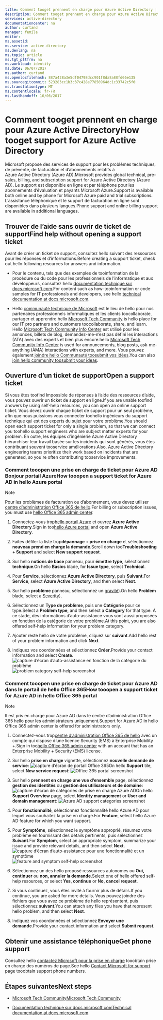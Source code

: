 ```yaml
---
title: Comment tooget prennent en charge pour Azure Active Directory | Documents Microsoft
description: Comment tooget prennent en charge pour Azure Active Directory
services: active-directory
documentationcenter: na
author: curtand
manager: femila
editor: 
ms.assetid: 
ms.service: active-directory
ms.devlang: na
ms.topic: article
ms.tgt_pltfrm: na
ms.workload: identity
ms.date: 06/07/2017
ms.author: curtand
ms.openlocfilehash: 887a428a3e5df04798dcc901f8da8a88fd66e135
ms.sourcegitcommit: 523283cc1b3c37c428e77850964dc1c33742c5f0
ms.translationtype: MT
ms.contentlocale: fr-FR
ms.lasthandoff: 10/06/2017
---
```

# <a name="how-tooget-support-for-azure-active-directory"></a><span data-ttu-id="37baa-103">Comment tooget prennent en charge pour Azure Active Directory</span><span class="sxs-lookup"><span data-stu-id="37baa-103">How tooget support for Azure Active Directory</span></span>


<span data-ttu-id="37baa-104">Microsoft propose des services de support pour les problèmes techniques, de prévente, de facturation et d’abonnements relatifs à Azure Active Directory (Azure AD).</span><span class="sxs-lookup"><span data-stu-id="37baa-104">Microsoft provides global technical, pre-sales, billing, and subscription support for Azure Active Directory (Azure AD).</span></span> <span data-ttu-id="37baa-105">Le support est disponible en ligne et par téléphone pour les abonnements d’évaluation et payants Microsoft Azure.</span><span class="sxs-lookup"><span data-stu-id="37baa-105">Support is available both online and by phone for Microsoft Azure paid and trial subscriptions.</span></span> <span data-ttu-id="37baa-106">L’assistance téléphonique et le support de facturation en ligne sont disponibles dans plusieurs langues.</span><span class="sxs-lookup"><span data-stu-id="37baa-106">Phone support and online billing support are available in additional languages.</span></span> 

## <a name="find-help-without-opening-a-support-ticket"></a><span data-ttu-id="37baa-107">Trouver de l’aide sans ouvrir de ticket de support</span><span class="sxs-lookup"><span data-stu-id="37baa-107">Find help without opening a support ticket</span></span>

<span data-ttu-id="37baa-108">Avant de créer un ticket de support, consultez hello suivant des ressources pour les réponses et d’informations.</span><span class="sxs-lookup"><span data-stu-id="37baa-108">Before creating a support ticket, check out hello following resources for answers and information.</span></span> 

* <span data-ttu-id="37baa-109">Pour le contenu, tels que des exemples de tooinformation de la procédure ou du code pour les professionnels de l’informatique et aux développeurs, consultez hello [documentation technique sur docs.microsoft.com](https://docs.microsoft.com/azure/active-directory/).</span><span class="sxs-lookup"><span data-stu-id="37baa-109">For content such as how-tooinformation or code samples for IT professionals and developers, see hello [technical documentation at docs.microsoft.com](https://docs.microsoft.com/azure/active-directory/).</span></span>

* <span data-ttu-id="37baa-110">Hello [communauté technique de Microsoft](https://techcommunity.microsoft.com/) est le lieu de hello pour nos partenaires professionnels informatiques et les clients toocollaborate, partager et apprendre.</span><span class="sxs-lookup"><span data-stu-id="37baa-110">hello [Microsoft Tech Community](https://techcommunity.microsoft.com/) is hello place for our IT pro partners and customers toocollaborate, share, and learn.</span></span> <span data-ttu-id="37baa-111">Hello [Microsoft Tech Community Info Center](https://techcommunity.microsoft.com/t5/Community-Info-Center/ct-p/Community-Info-Center) est utilisé pour les annonces, billets de blog, demandez-me-n’est pas défini les interactions (ATA) avec des experts et bien plus encore.</span><span class="sxs-lookup"><span data-stu-id="37baa-111">hello [Microsoft Tech Community Info Center](https://techcommunity.microsoft.com/t5/Community-Info-Center/ct-p/Community-Info-Center) is used for announcements, blog posts, ask-me-anything (AMA) interactions with experts, and more.</span></span> <span data-ttu-id="37baa-112">Vous pouvez également [joindre hello Communauté toosubmit vos idées](https://techcommunity.microsoft.com/t5/Communities/ct-p/communities).</span><span class="sxs-lookup"><span data-stu-id="37baa-112">You can also [join hello community toosubmit your ideas](https://techcommunity.microsoft.com/t5/Communities/ct-p/communities).</span></span>


## <a name="open-a-support-ticket"></a><span data-ttu-id="37baa-113">Ouverture d’un ticket de support</span><span class="sxs-lookup"><span data-stu-id="37baa-113">Open a support ticket</span></span>

<span data-ttu-id="37baa-114">Si vous êtes toofind Impossible de réponses à l’aide des ressources d’aide, vous pouvez ouvrir un ticket de support en ligne.</span><span class="sxs-lookup"><span data-stu-id="37baa-114">If you are unable toofind answers by using self-help resources, you can open an online support ticket.</span></span> <span data-ttu-id="37baa-115">Vous devez ouvrir chaque ticket de support pour un seul problème, afin que nous puissions vous connecter toohello ingénieurs du support technique qui est des experts du sujet pour votre problème.</span><span class="sxs-lookup"><span data-stu-id="37baa-115">You should open each support ticket for only a single problem, so that we can connect you toohello support engineers who are subject matter experts for your problem.</span></span> <span data-ttu-id="37baa-116">En outre, les équipes d’ingénierie Azure Active Directory hiérarchiser leur travail basée sur les incidents qui sont générés, vous êtes contribuant souvent tooservice améliorations.</span><span class="sxs-lookup"><span data-stu-id="37baa-116">Also, Azure Active Directory engineering teams prioritize their work based on incidents that are generated, so you're often contributing tooservice improvements.</span></span>

### <a name="how-tooopen-a-support-ticket-for-azure-ad-in-hello-azure-portal"></a><span data-ttu-id="37baa-117">Comment tooopen une prise en charge de ticket pour Azure AD Bonjour portail Azure</span><span class="sxs-lookup"><span data-stu-id="37baa-117">How tooopen a support ticket for Azure AD in hello Azure portal</span></span>

> [!NOTE]
> <span data-ttu-id="37baa-118">Pour les problèmes de facturation ou d’abonnement, vous devez utiliser [centre d’administration Office 365 de hello](https://portal.office.com).</span><span class="sxs-lookup"><span data-stu-id="37baa-118">For billing or subscription issues, you must use [hello Office 365 admin center](https://portal.office.com).</span></span>
> 

1. <span data-ttu-id="37baa-119">Connectez-vous trop[hello portail Azure](https://portal.azure.com) et ouvrez **Azure Active Directory**.</span><span class="sxs-lookup"><span data-stu-id="37baa-119">Sign in too[hello Azure portal](https://portal.azure.com) and open **Azure Active Directory**.</span></span>
   
2. <span data-ttu-id="37baa-120">Faites défiler la liste trop**dépannage + prise en charge** et sélectionnez **nouveau prend en charge la demande**.</span><span class="sxs-lookup"><span data-stu-id="37baa-120">Scroll down too**Troubleshooting + Support** and select **New support request**.</span></span>
   
3. <span data-ttu-id="37baa-121">Sur hello **notions de base** panneau, pour **émettre type**, sélectionnez **technique**.</span><span class="sxs-lookup"><span data-stu-id="37baa-121">On hello **Basics** blade, for **Issue type**, select **Technical**.</span></span>
   
4. <span data-ttu-id="37baa-122">Pour **Service**, sélectionnez **Azure Active Directory**, puis **Suivant**.</span><span class="sxs-lookup"><span data-stu-id="37baa-122">For **Service**, select **Azure Active Directory**, and then select **Next**.</span></span>

5. <span data-ttu-id="37baa-123">Sur hello **problème** panneau, sélectionnez un [gravité](https://azure.microsoft.com/support/plans/response/)).</span><span class="sxs-lookup"><span data-stu-id="37baa-123">On hello **Problem** blade, select a [Severity](https://azure.microsoft.com/support/plans/response/)).</span></span>
  
6. <span data-ttu-id="37baa-124">Sélectionnez un **Type de problème**, puis une **Catégorie** pour ce type.</span><span class="sxs-lookup"><span data-stu-id="37baa-124">Select a **Problem type**, and then select a **Category** for that type.</span></span> <span data-ttu-id="37baa-125">À ce stade, des informations d’auto-assistance vous sont aussi proposées en fonction de la catégorie de votre problème.</span><span class="sxs-lookup"><span data-stu-id="37baa-125">At this point, you are also offered self-help information for your problem category.</span></span>
  
7. <span data-ttu-id="37baa-126">Ajouter reste hello de votre problème, cliquez sur **suivant**.</span><span class="sxs-lookup"><span data-stu-id="37baa-126">Add hello rest of your problem information and click **Next**.</span></span>
  
8. <span data-ttu-id="37baa-127">Indiquez vos coordonnées et sélectionnez **Créer**.</span><span class="sxs-lookup"><span data-stu-id="37baa-127">Provide your contact information and select **Create**.</span></span>
  <span data-ttu-id="37baa-128">![capture d’écran d’auto-assistance en fonction de la catégorie du problème](./media/active-directory-troubleshooting-support-howto/open-support-ticket.png)</span><span class="sxs-lookup"><span data-stu-id="37baa-128">![problem category self-help screenshot](./media/active-directory-troubleshooting-support-howto/open-support-ticket.png)</span></span>

### <a name="how-tooopen-a-support-ticket-for-azure-ad-in-hello-office-365-portal"></a><span data-ttu-id="37baa-129">Comment tooopen une prise en charge de ticket pour Azure AD dans le portail de hello Office 365</span><span class="sxs-lookup"><span data-stu-id="37baa-129">How tooopen a support ticket for Azure AD in hello Office 365 portal</span></span>

> [!NOTE]
> <span data-ttu-id="37baa-130">Il est pris en charge pour Azure AD dans le centre d’administration Office 365 hello pour les administrateurs uniquement.</span><span class="sxs-lookup"><span data-stu-id="37baa-130">Support for Azure AD in hello Office 365 admin center is offered for administrators only.</span></span>
> 

1. <span data-ttu-id="37baa-131">Connectez-vous trop[centre d’administration Office 365 de hello](https://portal.office.com) avec un compte qui dispose d’une licence Security (EMS) à Enterprise Mobility +.</span><span class="sxs-lookup"><span data-stu-id="37baa-131">Sign in too[hello Office 365 admin center](https://portal.office.com) with an account that has an Enterprise Mobility + Security (EMS) license.</span></span>

2. <span data-ttu-id="37baa-132">Sur hello **prise en charge** vignette, sélectionnez **nouvelle demande de service**: ![capture d’écran de portail Office 365](./media/active-directory-troubleshooting-support-howto/office-portal.png)</span><span class="sxs-lookup"><span data-stu-id="37baa-132">On hello **Support** tile, select **New service request**: ![Office 365 portal screenshot](./media/active-directory-troubleshooting-support-howto/office-portal.png)</span></span>

3. <span data-ttu-id="37baa-133">Sur hello **prennent en charge une vue d’ensemble** page, sélectionnez **gestion des identités** ou **gestion des utilisateurs et de domaine**: ![capture d’écran de catégories de prise en charge Azure AD](./media/active-directory-troubleshooting-support-howto/select-identity.png)</span><span class="sxs-lookup"><span data-stu-id="37baa-133">On hello **Support Overview** page, select **Identity management** or **User and domain management**: ![Azure AD support categories screenshot](./media/active-directory-troubleshooting-support-howto/select-identity.png)</span></span>

4. <span data-ttu-id="37baa-134">Pour **fonctionnalité**, sélectionnez fonctionnalité hello Azure AD pour lequel vous souhaitez la prise en charge.</span><span class="sxs-lookup"><span data-stu-id="37baa-134">For **Feature**, select hello Azure AD feature for which you want support.</span></span>

5. <span data-ttu-id="37baa-135">Pour **Symptôme**, sélectionnez le symptôme approprié, résumez votre problème en fournissant des détails pertinents, puis sélectionnez **Suivant**.</span><span class="sxs-lookup"><span data-stu-id="37baa-135">For **Symptom**, select an appropriate symptom, summarize your issue and provide relevant details, and then select **Next**.</span></span>
  <span data-ttu-id="37baa-136">![capture d’écran d’auto-assistance pour une fonctionnalité et un symptôme](./media/active-directory-troubleshooting-support-howto/open-service-request.png)</span><span class="sxs-lookup"><span data-stu-id="37baa-136">![feature and symptom self-help screenshot](./media/active-directory-troubleshooting-support-howto/open-service-request.png)</span></span>

6. <span data-ttu-id="37baa-137">Sélectionnez un des hello proposé ressources autonomes ou **Oui, continuer** ou **non, annuler la demande**.</span><span class="sxs-lookup"><span data-stu-id="37baa-137">Select one of hello offered self-help resources, or select **Yes, continue** or **No, cancel request**.</span></span>

7. <span data-ttu-id="37baa-138">Si vous continuez, vous êtes invité à fournir plus de détails.</span><span class="sxs-lookup"><span data-stu-id="37baa-138">If you continue, you are asked for more details.</span></span> <span data-ttu-id="37baa-139">Vous pouvez joindre des fichiers que vous avez ce problème de hello représentent, puis sélectionnez **suivant**.</span><span class="sxs-lookup"><span data-stu-id="37baa-139">You can attach any files you have that represent hello problem, and then select **Next**.</span></span>

8. <span data-ttu-id="37baa-140">Indiquez vos coordonnées et sélectionnez **Envoyer une demande**.</span><span class="sxs-lookup"><span data-stu-id="37baa-140">Provide your contact information and select **Submit request**.</span></span>

## <a name="get-phone-support"></a><span data-ttu-id="37baa-141">Obtenir une assistance téléphonique</span><span class="sxs-lookup"><span data-stu-id="37baa-141">Get phone support</span></span>

<span data-ttu-id="37baa-142">Consultez hello [contactez Microsoft pour la prise en charge](https://portal.office.com/Support/ContactUs.aspx) tooobtain prise en charge des numéros de page.</span><span class="sxs-lookup"><span data-stu-id="37baa-142">See hello [Contact Microsoft for support](https://portal.office.com/Support/ContactUs.aspx) page tooobtain support phone numbers.</span></span>

##  <a name="next-steps"></a><span data-ttu-id="37baa-143">Étapes suivantes</span><span class="sxs-lookup"><span data-stu-id="37baa-143">Next steps</span></span>

* [<span data-ttu-id="37baa-144">Microsoft Tech Community</span><span class="sxs-lookup"><span data-stu-id="37baa-144">Microsoft Tech Community</span></span>](https://techcommunity.microsoft.com/)

* [<span data-ttu-id="37baa-145">Documentation technique sur docs.microsoft.com</span><span class="sxs-lookup"><span data-stu-id="37baa-145">Technical documentation at docs.microsoft.com</span></span>](https://docs.microsoft.com/azure/active-directory/)
